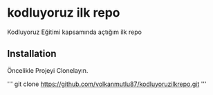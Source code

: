 # kodluyoruz ilk repo
Kodluyoruz Eğitimi kapsamında açtığım ilk repo

## Installation

Öncelikle Projeyi Clonelayın.

'''
 git clone https://github.com/volkanmutlu87/kodluyoruzilkrepo.git
'''


